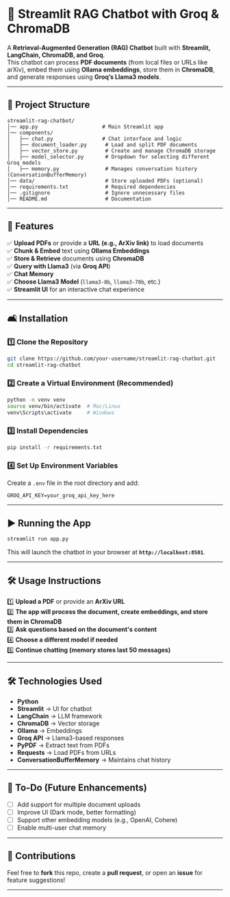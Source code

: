# 🦙 Streamlit RAG Chatbot with Groq & ChromaDB

A **Retrieval-Augmented Generation (RAG) Chatbot** built with **Streamlit, LangChain, ChromaDB, and Groq**.  
This chatbot can process **PDF documents** (from local files or URLs like arXiv), embed them using **Ollama embeddings**, store them in **ChromaDB**, and generate responses using **Groq’s Llama3 models**.

---

## 📂 Project Structure

```
streamlit-rag-chatbot/
│── app.py                     # Main Streamlit app
│── components/
│   ├── chat.py                # Chat interface and logic
│   ├── document_loader.py      # Load and split PDF documents
│   ├── vector_store.py         # Create and manage ChromaDB storage
│   ├── model_selector.py       # Dropdown for selecting different Groq models
│   ├── memory.py               # Manages conversation history (ConversationBufferMemory)
│── data/                       # Store uploaded PDFs (optional)
│── requirements.txt            # Required dependencies
│── .gitignore                  # Ignore unnecessary files
│── README.md                   # Documentation
```

---

## 🚀 Features
✅ **Upload PDFs** or provide a **URL (e.g., ArXiv link)** to load documents  
✅ **Chunk & Embed** text using **Ollama Embeddings**  
✅ **Store & Retrieve** documents using **ChromaDB**  
✅ **Query with Llama3** (via **Groq API**)  
✅ **Chat Memory**   
✅ **Choose Llama3 Model** (`llama3-8b`, `llama3-70b`, etc.)  
✅ **Streamlit UI** for an interactive chat experience  

---

## 🛋️ Installation

### **1️⃣ Clone the Repository**
```bash
git clone https://github.com/your-username/streamlit-rag-chatbot.git
cd streamlit-rag-chatbot
```

### **2️⃣ Create a Virtual Environment (Recommended)**
```bash
python -m venv venv
source venv/bin/activate  # Mac/Linux
venv\Scripts\activate     # Windows
```

### **3️⃣ Install Dependencies**
```bash
pip install -r requirements.txt
```

### **4️⃣ Set Up Environment Variables**
Create a `.env` file in the root directory and add:
```plaintext
GROQ_API_KEY=your_groq_api_key_here
```

---

## ▶️ Running the App

```bash
streamlit run app.py
```
This will launch the chatbot in your browser at **`http://localhost:8501`**.

---

## 🛠️ Usage Instructions
1️⃣ **Upload a PDF** or provide an **ArXiv URL**  
2️⃣ **The app will process the document, create embeddings, and store them in ChromaDB**  
3️⃣ **Ask questions based on the document's content**  
4️⃣ **Choose a different model if needed**  
5️⃣ **Continue chatting (memory stores last 50 messages)**  

---

## 🛠️ Technologies Used
- **Python**
- **Streamlit** → UI for chatbot
- **LangChain** → LLM framework
- **ChromaDB** → Vector storage
- **Ollama** → Embeddings
- **Groq API** → Llama3-based responses
- **PyPDF** → Extract text from PDFs
- **Requests** → Load PDFs from URLs
- **ConversationBufferMemory** → Maintains chat history

---

## 📌 To-Do (Future Enhancements)
- [ ] Add support for multiple document uploads  
- [ ] Improve UI (Dark mode, better formatting)  
- [ ] Support other embedding models (e.g., OpenAI, Cohere)  
- [ ] Enable multi-user chat memory  

---

## 🤝 Contributions
Feel free to **fork** this repo, create a **pull request**, or open an **issue** for feature suggestions!

---

